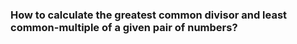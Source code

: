 ### How to calculate the greatest common divisor and least common-multiple of a given pair of numbers?






